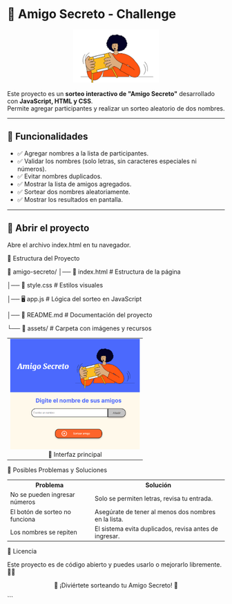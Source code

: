 # 🎁 Amigo Secreto - Challenge

<p align="center">
  <img src="assets/amigo-secreto.png" alt="Logo Amigo Secreto" width="200">
</p>

Este proyecto es un **sorteo interactivo de "Amigo Secreto"** desarrollado con **JavaScript, HTML y CSS**.  
Permite agregar participantes y realizar un sorteo aleatorio de dos nombres.  

---

## 📌 Funcionalidades
<ul>
  <li>✅ Agregar nombres a la lista de participantes.</li>
  <li>✅ Validar los nombres (solo letras, sin caracteres especiales ni números).</li>
  <li>✅ Evitar nombres duplicados.</li>
  <li>✅ Mostrar la lista de amigos agregados.</li>
  <li>✅ Sortear dos nombres aleatoriamente.</li>
  <li>✅ Mostrar los resultados en pantalla.</li>
</ul>

---
## 📂 Abrir el proyecto
Abre el archivo index.html en tu navegador.

📂 Estructura del Proyecto

📁 amigo-secreto/
│── 📄 index.html       # Estructura de la página 

│── 🎨 style.css        # Estilos visuales

│── 🖥️ app.js           # Lógica del sorteo en JavaScript

│── 📄 README.md        # Documentación del proyecto

└── 📂 assets/          # Carpeta con imágenes y recursos


<table> <tr> <td align="center"> <img src="assets/Captura1.png" alt="Interfaz principal" width="300"> <br>📌 Interfaz principal </td> </tr> </table>

🔧 Posibles Problemas y Soluciones
<table> <tr> <th>Problema</th> <th>Solución</th> </tr> <tr> <td>No se pueden ingresar números</td> <td>Solo se permiten letras, revisa tu entrada.</td> </tr> <tr> <td>El botón de sorteo no funciona</td> <td>Asegúrate de tener al menos dos nombres en la lista.</td> </tr> <tr> <td>Los nombres se repiten</td> <td>El sistema evita duplicados, revisa antes de ingresar.</td> </tr> </table>
📜 Licencia
<p>Este proyecto es de código abierto y puedes usarlo o mejorarlo libremente. 📖✨</p>

<p align="center">🎉 ¡Diviértete sorteando tu Amigo Secreto! 🎁</p> ```
